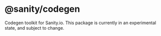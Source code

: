 # @sanity/codegen

Codegen toolkit for Sanity.io. This package is currently in an experimental state, and subject to change.

